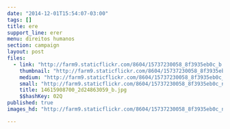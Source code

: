 ```yaml
---
date: "2014-12-01T15:54:07-03:00"
tags: []
title: ere
support_line: erer
menu: direitos humanos
section: campaign
layout: post
files:
  - link: "http://farm9.staticflickr.com/8604/15737230058_8f3935eb0c_b.jpg"
    thumbnail: "http://farm9.staticflickr.com/8604/15737230058_8f3935eb0c_t.jpg"
    medium: "http://farm9.staticflickr.com/8604/15737230058_8f3935eb0c_z.jpg"
    small: "http://farm9.staticflickr.com/8604/15737230058_8f3935eb0c_n.jpg"
    title: 14615908700_2d24863059_b.jpg
    $$hashKey: 02Q
published: true
images_hd: "http://farm9.staticflickr.com/8604/15737230058_8f3935eb0c_n.jpg"

---
```

